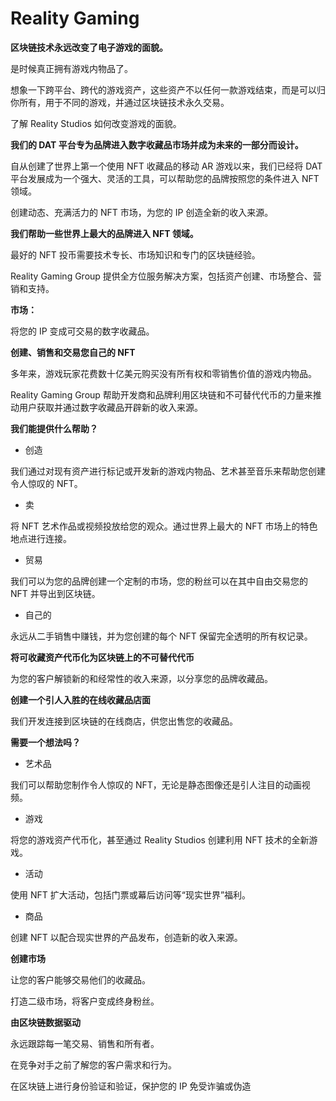 # 

# Reality Gaming


**区块链技术永远改变了电子游戏的面貌。**

是时候真正拥有游戏内物品了。

想象一下跨平台、跨代的游戏资产，这些资产不以任何一款游戏结束，而是可以归你所有，用于不同的游戏，并通过区块链技术永久交易。

了解 Reality Studios 如何改变游戏的面貌。

**我们的 DAT 平台专为品牌进入数字收藏品市场并成为未来的一部分而设计。**

自从创建了世界上第一个使用 NFT 收藏品的移动 AR 游戏以来，我们已经将 DAT 平台发展成为一个强大、灵活的工具，可以帮助您的品牌按照您的条件进入 NFT 领域。

创建动态、充满活力的 NFT 市场，为您的 IP 创造全新的收入来源。

**我们帮助一些世界上最大的品牌进入 NFT 领域。** 

最好的 NFT 投币需要技术专长、市场知识和专门的区块链经验。

Reality Gaming Group 提供全方位服务解决方案，包括资产创建、市场整合、营销和支持。

**市场：**

将您的 IP 变成可交易的数字收藏品。

**创建、销售和交易您自己的 NFT**

多年来，游戏玩家花费数十亿美元购买没有所有权和零销售价值的游戏内物品。

Reality Gaming Group 帮助开发商和品牌利用区块链和不可替代代币的力量来推动用户获取并通过数字收藏品开辟新的收入来源。

**我们能提供什么帮助？**

- 创造

我们通过对现有资产进行标记或开发新的游戏内物品、艺术甚至音乐来帮助您创建令人惊叹的 NFT。

- 卖

将 NFT 艺术作品或视频投放给您的观众。通过世界上最大的 NFT 市场上的特色地点进行连接。

- 贸易

我们可以为您的品牌创建一个定制的市场，您的粉丝可以在其中自由交易您的 NFT 并导出到区块链。

- 自己的

永远从二手销售中赚钱，并为您创建的每个 NFT 保留完全透明的所有权记录。

**将可收藏资产代币化为区块链上的不可替代代币**

为您的客户解锁新的和经常性的收入来源，以分享您的品牌收藏品。

**创建一个引人入胜的在线收藏品店面**

我们开发连接到区块链的在线商店，供您出售您的收藏品。

**需要一个想法吗？**

- 艺术品

我们可以帮助您制作令人惊叹的 NFT，无论是静态图像还是引人注目的动画视频。

- 游戏

将您的游戏资产代币化，甚至通过 Reality Studios 创建利用 NFT 技术的全新游戏。

- 活动

使用 NFT 扩大活动，包括门票或幕后访问等“现实世界”福利。

- 商品

创建 NFT 以配合现实世界的产品发布，创造新的收入来源。

**创建市场**

让您的客户能够交易他们的收藏品。

打造二级市场，将客户变成终身粉丝。

**由区块链数据驱动**

永远跟踪每一笔交易、销售和所有者。

在竞争对手之前了解您的客户需求和行为。

在区块链上进行身份验证和验证，保护您的 IP 免受诈骗或伪造

